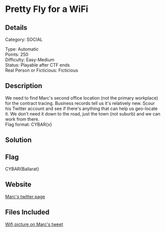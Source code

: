 # Pretty Fly for a WiFi

## Details 

Category: SOCIAL <br>

Type: Automatic
<br>
Points: 250
<br>
Difficulty: Easy-Medium
<br>
Status: Playable after CTF ends
<br>
Real Person or Ficticious: Ficticious

## Description 

We need to find Marc's second office location (not the primary workplace) for the contract tracing. Business records tell us it's relatively new. Scour his Twitter account and see if there's anything that can help us geo-locate it. We don't need it down to the road, just the town (not suburb) and we can work from there.
<br>
Flag format: CYBAR{x}

## Solution 


## Flag

CYBAR{Ballarat}

## Website 

[Marc's twitter page](https://twitter.com/HevisMarc)

## Files Included 
[Wifi picture on Marc's tweet]()
